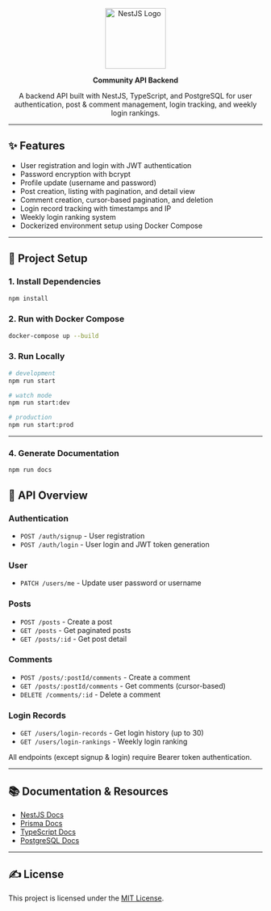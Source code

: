 <p align="center">
  <img src="https://sdmntprsouthcentralus.oaiusercontent.com/files/00000000-1c2c-61f7-9d72-efc9fa7ede37/raw?se=2025-05-29T16%3A23%3A16Z&sp=r&sv=2024-08-04&sr=b&scid=bb8bc206-e6ea-520c-b85b-e10f885f4bbf&skoid=24a7dec3-38fc-4904-b888-8abe0855c442&sktid=a48cca56-e6da-484e-a814-9c849652bcb3&skt=2025-05-29T11%3A03%3A09Z&ske=2025-05-30T11%3A03%3A09Z&sks=b&skv=2024-08-04&sig=ZlCqFhpUvrxZR4hofL9eSYhQZTHjUMVoiY5rbh1YvFU%3D" width="120" alt="NestJS Logo" />
</p>

<p align="center"><strong>Community API Backend</strong></p>
<p align="center">A backend API built with NestJS, TypeScript, and PostgreSQL for user authentication, post & comment management, login tracking, and weekly login rankings.</p>

---

## ✨ Features

* User registration and login with JWT authentication
* Password encryption with bcrypt
* Profile update (username and password)
* Post creation, listing with pagination, and detail view
* Comment creation, cursor-based pagination, and deletion
* Login record tracking with timestamps and IP
* Weekly login ranking system
* Dockerized environment setup using Docker Compose

---

## 📁 Project Setup

### 1. Install Dependencies

```bash
npm install
```

### 2. Run with Docker Compose

```bash
docker-compose up --build
```

### 3. Run Locally

```bash
# development
npm run start

# watch mode
npm run start:dev

# production
npm run start:prod
```

---

### 4. Generate Documentation

```bash
npm run docs
```

## 🔧 API Overview

### Authentication

* `POST /auth/signup` - User registration
* `POST /auth/login` - User login and JWT token generation

### User

* `PATCH /users/me` - Update user password or username

### Posts

* `POST /posts` - Create a post
* `GET /posts` - Get paginated posts
* `GET /posts/:id` - Get post detail

### Comments

* `POST /posts/:postId/comments` - Create a comment
* `GET /posts/:postId/comments` - Get comments (cursor-based)
* `DELETE /comments/:id` - Delete a comment

### Login Records

* `GET /users/login-records` - Get login history (up to 30)
* `GET /users/login-rankings` - Weekly login ranking

All endpoints (except signup & login) require Bearer token authentication.

---

## 📚 Documentation & Resources

* [NestJS Docs](https://docs.nestjs.com)
* [Prisma Docs](https://www.prisma.io/docs)
* [TypeScript Docs](https://www.typescriptlang.org/docs)
* [PostgreSQL Docs](https://www.postgresql.org/docs/)

---

## ✍️ License

This project is licensed under the [MIT License](LICENSE).
